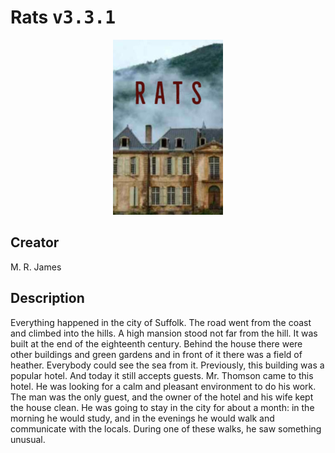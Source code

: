 
# Rats <kbd>v3.3.1</kbd>

<center>
  <img src="./cover-1024.jpg"/>
</center>

## Creator
M. R. James

## Description
Everything happened in the city of Suffolk. The road went from the coast and climbed into the hills. A high mansion stood not far from the hill. It was built at the end of the eighteenth century. Behind the house there were other buildings and green gardens and in front of it there was a field of heather. Everybody could see the sea from it. Previously, this building was a popular hotel. And today it still accepts guests. Mr. Thomson came to this hotel. He was looking for a calm and pleasant environment to do his work. The man was the only guest, and the owner of the hotel and his wife kept the house clean. He was going to stay in the city for about a month: in the morning he would study, and in the evenings he would walk and communicate with the locals. During one of these walks, he saw something unusual.
